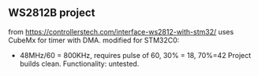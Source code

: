 ## WS2812B project
from https://controllerstech.com/interface-ws2812-with-stm32/
uses CubeMx for timer with DMA.
modified for STM32C0:
- 48MHz/60 = 800KHz, requires pulse of 60, 30% = 18, 70%=42
Project builds clean.
Functionality: untested.
